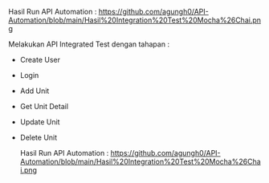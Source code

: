 Hasil Run API Automation : https://github.com/agungh0/API-Automation/blob/main/Hasil%20Integration%20Test%20Mocha%26Chai.png

Melakukan API Integrated Test dengan tahapan :
- Create User
- Login
- Add Unit
- Get Unit Detail
- Update Unit
- Delete Unit

  Hasil Run API Automation : https://github.com/agungh0/API-Automation/blob/main/Hasil%20Integration%20Test%20Mocha%26Chai.png
